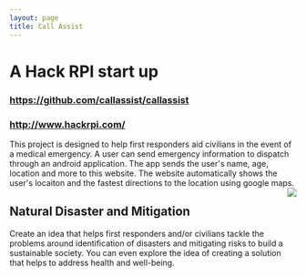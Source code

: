 ```yaml
---
layout: page
title: Call Assist
---
```


# A Hack RPI start up

### https://github.com/callassist/callassist
### http://www.hackrpi.com/

This project is designed to help first responders aid civilians in the event of a medical emergency. 
A user can send emergency information to dispatch through an android application.
The app sends the user's name, age, location and more to this website.
The website automatically shows the user's locaiton and the fastest directions to the location using google maps. 
<img style="padding-top:0px;float: right;" src="environmental.png;" style="width:200px;">
## Natural Disaster and Mitigation

Create an idea that helps first responders and/or civilians tackle the problems around identification of disasters and mitigating risks to build a sustainable society. You can even explore the idea of creating a solution that helps to address health and well-being.
